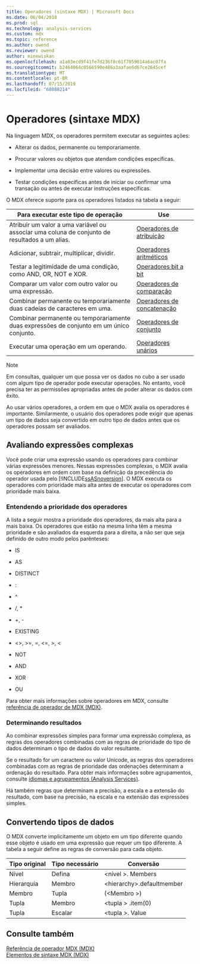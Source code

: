 ```yaml
---
title: Operadores (sintaxe MDX) | Microsoft Docs
ms.date: 06/04/2018
ms.prod: sql
ms.technology: analysis-services
ms.custom: mdx
ms.topic: reference
ms.author: owend
ms.reviewer: owend
author: minewiskan
ms.openlocfilehash: a1a03ecd9f41fe7d236f8c61f7059014a6ac07fa
ms.sourcegitcommit: b2464064c0566590e486a3aafae6d67ce2645cef
ms.translationtype: MT
ms.contentlocale: pt-BR
ms.lasthandoff: 07/15/2019
ms.locfileid: "68088214"
---
```

# <a name="operators-mdx-syntax"></a>Operadores (sintaxe MDX)


  Na linguagem MDX, os operadores permitem executar as seguintes ações:  
  
-   Alterar os dados, permanente ou temporariamente.  
  
-   Procurar valores ou objetos que atendam condições específicas.  
  
-   Implementar uma decisão entre valores ou expressões.  
  
-   Testar condições específicas antes de iniciar ou confirmar uma transação ou antes de executar instruções específicas.  
  
 O MDX oferece suporte para os operadores listados na tabela a seguir:  
  
|Para executar este tipo de operação|Use|  
|---------------------------------------|---------|  
|Atribuir um valor a uma variável ou associar uma coluna de conjunto de resultados a um alias.|[Operadores de atribuição](../mdx/assignment-operators.md)|  
|Adicionar, subtrair, multiplicar, dividir.|[Operadores aritméticos](../mdx/arithmetic-operators.md)|  
|Testar a legitimidade de uma condição, como AND, OR, NOT e XOR.|[Operadores bit a bit](../mdx/bitwise-operators.md)|  
|Comparar um valor com outro valor ou uma expressão.|[Operadores de comparação](../mdx/comparison-operators.md)|  
|Combinar permanente ou temporariamente duas cadeias de caracteres em uma.|[Operadores de concatenação](../mdx/concatenation-operators.md)|  
|Combinar permanente ou temporariamente duas expressões de conjunto em um único conjunto.|[Operadores de conjunto](../mdx/set-operators.md)|  
|Executar uma operação em um operando.|[Operadores unários](../mdx/unary-operators.md)|  
  
> [!NOTE]  
>  Em consultas, qualquer um que possa ver os dados no cubo a ser usado com algum tipo de operador pode executar operações. No entanto, você precisa ter as permissões apropriadas antes de poder alterar os dados com êxito.  
  
 Ao usar vários operadores, a ordem em que o MDX avalia os operadores é importante. Similarmente, o usuário dos operadores pode exigir que apenas um tipo de dados seja convertido em outro tipo de dados antes que os operadores possam ser avaliados.  
  
## <a name="evaluating-complex-expressions"></a>Avaliando expressões complexas  
 Você pode criar uma expressão usando os operadores para combinar várias expressões menores. Nessas expressões complexas, o MDX avalia os operadores em ordem com base na definição da precedência do operador usada pelo [!INCLUDE[ssASnoversion](../includes/ssasnoversion-md.md)]. O MDX executa os operadores com prioridade mais alta antes de executar os operadores com prioridade mais baixa.  
  
### <a name="understanding-operator-precedence"></a>Entendendo a prioridade dos operadores  
 A lista a seguir mostra a prioridade dos operadores, da mais alta para a mais baixa. Os operadores que estão na mesma linha têm a mesma prioridade e são avaliados da esquerda para a direita, a não ser que seja definido de outro modo pelos parênteses:  
  
-   IS  
  
-   AS  
  
-   DISTINCT  
  
-   :  
  
-   ^  
  
-   /, *  
  
-   +, -  
  
-   EXISTING  
  
-   <>, >=, =, \<=, >, <  
  
-   NOT  
  
-   AND  
  
-   XOR  
  
-   OU  
  
 Para obter mais informações sobre operadores em MDX, consulte [referência de operador de MDX &#40;MDX&#41;](../mdx/mdx-operator-reference-mdx.md).  
  
### <a name="determining-results"></a>Determinando resultados  
 Ao combinar expressões simples para formar uma expressão complexa, as regras dos operadores combinadas com as regras de prioridade do tipo de dados determinam o tipo de dados do valor resultante.  
  
 Se o resultado for um caractere ou valor Unicode, as regras dos operadores combinadas com as regras de prioridade das ordenações determinam a ordenação do resultado. Para obter mais informações sobre agrupamentos, consulte [idiomas e agrupamentos &#40;Analysis Services&#41;](../analysis-services/languages-and-collations-analysis-services.md).  
  
 Há também regras que determinam a precisão, a escala e a extensão do resultado, com base na precisão, na escala e na extensão das expressões simples.  
  
## <a name="converting-data-types"></a>Convertendo tipos de dados  
 O MDX converte implicitamente um objeto em um tipo diferente quando esse objeto é usado em uma expressão que requer um tipo diferente. A tabela a seguir define as regras de conversão para cada objeto.  
  
|Tipo original|Tipo necessário|Conversão|  
|-------------------|-----------------|----------------|  
|Nível|Defina|\<nível >. Members|  
|Hierarquia|Membro|\<hierarchy>.defaultmember|  
|Membro|Tupla|(\<Membro >)|  
|Tupla|Membro|\<tupla > .item(0)|  
|Tupla|Escalar|\<tupla >. Value|  
  
## <a name="see-also"></a>Consulte também  
 [Referência de operador MDX &#40;MDX&#41;](../mdx/mdx-operator-reference-mdx.md)   
 [Elementos de sintaxe MDX &#40;MDX&#41;](../mdx/mdx-syntax-elements-mdx.md)  
  
  
